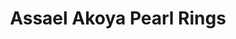 ---
title: Assael Akoya Pearl Rings
description: |
  Silvery Akoya Pearls are orbited by rows of Diamonds set in White Gold in this series - each style is a lovely statement on its own, and also works beautifully stacked or layered with other rings.
specs: |
images:
  - image_path: /uploads/assael-akoya-pearl-rings.png
order: 15
categories:
  - rings
---